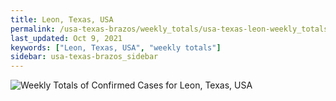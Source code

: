 ```yaml
---
title: Leon, Texas, USA
permalink: /usa-texas-brazos/weekly_totals/usa-texas-leon-weekly_totals.html
last_updated: Oct 9, 2021
keywords: ["Leon, Texas, USA", "weekly totals"]
sidebar: usa-texas-brazos_sidebar
---
```


![Weekly Totals of Confirmed Cases for Leon, Texas, USA](/covid_tracker/images/graphs/usa-texas-leon-weekly_totals_graph.png)

